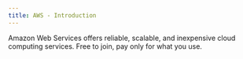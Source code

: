 ```yaml
---
title: AWS - Introduction
---
```


Amazon Web Services offers reliable, scalable, and inexpensive cloud computing services. 
Free to join, pay only for what you use.
